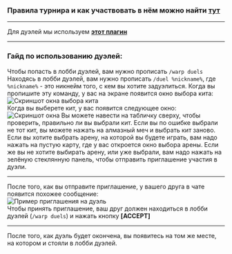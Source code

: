 ### Правила турнира и как участвовать в нём можно найти **[тут](https://github.com/danklandclub/ws-api/blob/master/tournament.md)**
***
Для дуэлей мы используем **[этот плагин](https://www.spigotmc.org/resources/duels.20171)**
***
### Гайд по использованию дуэлей:
Чтобы попасть в лобби дуэлей, вам нужно прописать `/warp duels`
Находясь в лобби дуэлей, вам нужно прописать `/duel %nickname%`, где `%nickname%` - это никнейм того, с кем вы хотите задуэлиться.
Когда вы пропишите эту команду, у вас на экране появится окно выбора кита:<br>
![Скриншот окна выбора кита](https://i.imgur.com/cmpm4Ok.png)<br>
Когда вы выберете кит, у вас появится следующее окно:<br>
![Скриншот окна](https://i.imgur.com/N51tinu.png)
Вы можете навести на табличку сверху, чтобы проверить, правильно ли вы выбрали кит. Если вы по ошибке выбрали не тот кит, вы можете нажать на алмазный меч и выбрать кит заново. Если вы хотите выбрать арену, на которой вы будете играть, вам надо нажать на пустую карту, где у вас откроется окно выбора арены.
Если же вы не хотите выбирать арену, или уже выбрали, вам надо нажать на зелёную стеклянную панель, чтобы отправить приглашение участия в дуэли.
***
После того, как вы отправите приглашение, у вашего друга в чате появится похожее сообщение:<br>
![Пример приглашения на дуэль](https://i.imgur.com/8ldR3P2.png)<br>
Чтобы принять приглашение, ваш друг должен находиться в лобби дуэлей (`/warp duels`) и нажать кнопку **[ACCEPT]**
***
После того, как дуэль будет окончена, вы появитесь на том же месте, на котором и стояли в лобби дуэлей.
